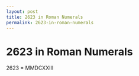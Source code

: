 ```yaml
---
layout: post
title: 2623 in Roman Numerals
permalink: 2623-in-roman-numerals
---
```


# 2623 in Roman Numerals

2623 = MMDCXXIII
